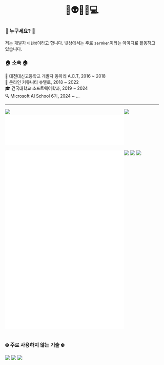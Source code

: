 # <p align="center">👋👽🐸😎💻</p>

### 🪪 누구세요? 🪪
저는 개발자 `이현령`이라고 합니다. 넷상에서는 주로 `zer0ken`이라는 아이디로 활동하고 있습니다.

### 🏠 소속 🏠
🏫 대전대신고등학교 개발자 동아리 A.C.T, 2016 ~ 2018  
🙌 온라인 커뮤니티 슈텔로, 2018 ~ 2022  
🎓 건국대학교 소프트웨어학과, 2019 ~ 2024  
🔍 Microsoft AI School 6기, 2024 ~ ...  

---
<!-- 백준(solved.ac) 스탯  -->
[<img align="left" width="390" src="https://mazassumnida.wtf/api/v2/generate_badge?boj=lhr1105">](https://solved.ac/lhr1105)

<!-- 기술 스택  -->
[<img width="390" src="https://skillicons.dev/icons?i=python,vscode,github,obsidian,azure,gcp">](#)  
[<img width="390" src="./attachments/recent_languages.svg"><br>](#)

<!-- 깃허브 Metrics -->
[<img align="left" width="390" src="./attachments/general_metrics.svg">](#)

<!-- 프로젝트 -->
[<img width="390" src="https://github-readme-stats.vercel.app/api/pin/?username=kyla-devs&repo=.github&card_width=390&show_owner=true&theme=ambient_gradient">](https://github.com/kyla-devs)
[<img width="390" src="https://github-readme-stats.vercel.app/api/pin/?username=zer0ken&repo=tetris-ie&card_width=390&show_owner=true&theme=material-palenight&hide_border=true">](https://github.com/zer0ken/tetris-ie)
[<img width="390" src="https://github-readme-stats.vercel.app/api/pin/?username=shtelo&repo=kenkenjr&card_width=390&show_owner=true&theme=material-palenight&hide_border=true">](https://github.com/shtelo/kenkenjr)

<!-- 좌우 정렬 초기화 -->
[<img height="0" width="100%">](#)

### ❄️ 주로 사용하지 않는 기술 ❄️
[<img src="https://skillicons.dev/icons?i=photoshop,java,kotlin,c,cpp,html,css,js,php,vue,flutter">](#)
[<img src="https://skillicons.dev/icons?i=firebase,aws,heroku,netlify">](#)
[<img src="https://skillicons.dev/icons?i=sublime,atom,eclipse,idea,pycharm,clion,androidstudio">](#)